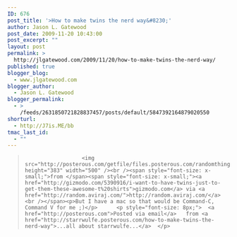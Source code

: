 ```yaml
---
ID: 676
post_title: '>How to make twins the nerd way&#8230;'
author: Jason L. Gatewood
post_date: 2009-11-20 10:43:00
post_excerpt: ""
layout: post
permalink: >
  http://jlgatewood.com/2009/11/20/how-to-make-twins-the-nerd-way/
published: true
blogger_blog:
  - www.jlgatewood.com
blogger_author:
  - Jason L. Gatewood
blogger_permalink:
  - >
    /feeds/2631850721828837457/posts/default/5847392164879020550
shorturl:
  - http://J7is.ME/bb
tmac_last_id:
  - ""
---
```

>   					<img src="http://posterous.com/getfile/files.posterous.com/randomthings/NVbx8cROXSLzPRXKhy0tfJeQ7CYn2y7MrDXDrUkoBA0ND2ZHlvL3YddLQTUw/twins.jpg" height="383" width="500" /><br /><span style="font-size: x-small;">from </span><span style="font-size: x-small;"><a href="http://gizmodo.com/5390916/i-want-to-have-twins-just-to-get-them-these-awesome-t%20shirts">gizmodo.com</a> via <a href="http://random.aviraj.com/">http://random.aviraj.com/</a><br /></span><p>But I have a mac so that would be Command-C, Command V for me ;)</p>      <p style="font-size: 8px;">  <a href="http://posterous.com">Posted via email</a>   from <a href="http://starrwulfe.posterous.com/how-to-make-twins-the-nerd-way">...all about starrwulfe...</a>  </p>